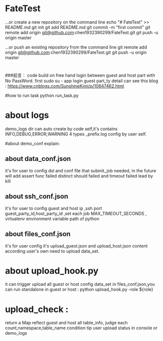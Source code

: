 # FateTest
…or create a new repository on the command line
echo "# FateTest" >> README.md
git init
git add README.md
git commit -m "first commit"
git remote add origin git@github.com:chen1932390299/FateTest.git
git push -u origin master
                
…or push an existing repository from the command line
git remote add origin git@github.com:chen1932390299/FateTest.git
git push -u origin master

#
###前言：
code build on free hand login between guest and host part with No PassWord.
first sudo su - app  login guest part_ty
detail can see this blog : https://www.cnblogs.com/SunshineKimi/p/10847462.html

#how to run task 
python  run_task.py 

# about logs 
demo_logs dir can auto create by code self,it's contains
INFO,DEBUG,ERROR,WARNING 4 types _prefix.log config by user self.

#about demo_conf explain:
## about data_conf.json
it's for user to config dsl and conf file that submit_job needed,
in the future will add assert func failed distinct should failed and timeout failed lead by  kill  

## about ssh_conf.json 
it's for user to config guest and host ip ,ssh port 
guest_party_id,host_party_id ,set each job MAX_TIMEOUT_SECONDS ,
virtualenv environment variable path of python  

## about files_conf.json 
it's for user config it's upload_guest.json and upload_host.json content
according user's own need to upload data_set.

# about upload_hook.py
it can trigger upload all guest or host config data_set in files_conf.json,you can run standalone in guest or host :
python upload_hook.py -role ${role}

# upload_check :
return a Map reflect guest and host all table_info, judge each count,namespace,table_name
condition tip user upload status in console or demo_logs
